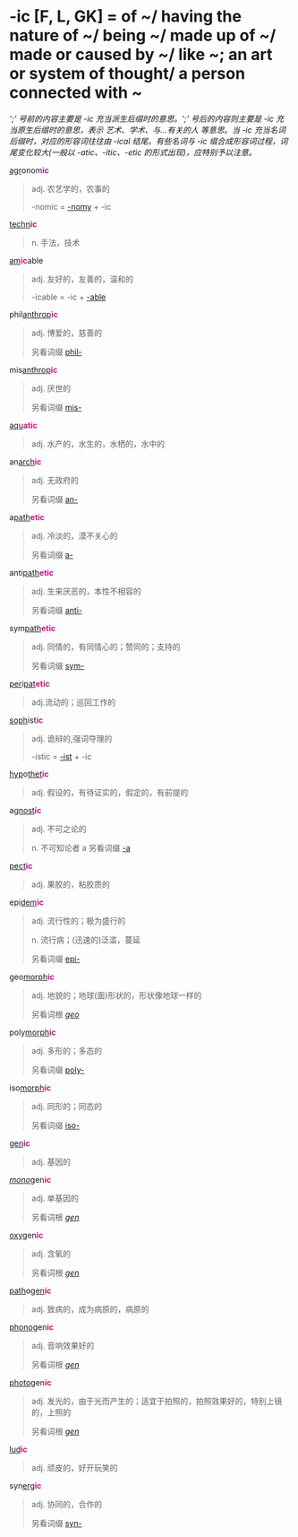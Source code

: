 # -ic [F, L, GK] = of ~/ having the nature of ~/ being ~/ made up of ~/ made or caused by ~/ like ~; an art or system of thought/ a person connected with ~

*';' 号前的内容主要是 -ic 充当派生后缀时的意思。';' 号后的内容则主要是 -ic 充当原生后缀时的意思，表示 艺术、学术、与...有关的人 等意思。当 -ic 充当名词后缀时，对应的形容词往往由 -ical 结尾。有些名词与 -ic 缀合成形容词过程，词尾变化较大(一般以 -atic、-itic、-etic 的形式出现)，应特别予以注意。*

[agr](_agr_.md)onom<b style="color: #C71585;">ic</b>
> adj. 农艺学的，农事的
>
> -nomic = [-nomy](-nomy.md) + -ic

[techn](_techn_.md)<b style="color: #C71585;">ic</b>
> n. 手法，技术

[am](_am_.md)<b style="color: #C71585;">ic</b>able
> adj. 友好的，友善的，温和的
>
> -icable = -ic + [-able](-able.md)

phil[anthrop](_anthrop_.md)<b style="color: #C71585;">ic</b>
> adj. 博爱的，慈善的
>
> 另看词缀 [phil-](phil-.md)

mis[anthrop](_anthrop_.md)<b style="color: #C71585;">ic</b>
> adj. 厌世的
>
> 另看词缀 [mis-](mis-.md)

[aqu](_aqu_.md)<b style="color: #C71585;">atic</b>
> adj. 水产的，水生的，水栖的，水中的

an[arch](_arch_.md)<b style="color: #C71585;">ic</b>
> adj. 无政府的
>
> 另看词缀 [an-](a-.2.md)

a[path](_pat_.2.md)<b style="color: #C71585;">etic</b>
> adj. 冷淡的，漠不关心的
>
> 另看词缀 [a-](a-.2.md)

anti[path](_pat_.2.md)<b style="color: #C71585;">etic</b>
> adj. 生来厌恶的，本性不相容的
>
> 另看词缀 [anti-](anti-.md)

sym[path](_pat_.2.md)<b style="color: #C71585;">etic</b>
> adj. 同情的，有同情心的；赞同的；支持的
>
> 另看词缀 [sym-](sym-.md)

[per](per-.md)i[pat](_pat_.1.md)<b style="color: #C71585;">etic</b>
> adj.流动的；巡回工作的

[soph](_soph_.md)ist<b style="color: #C71585;">ic</b>
> adj. 诡辩的,强词夺理的
>
> -istic = [-ist](-ist.md) + -ic

[hyp](hyp-.md)o[thet](_thet_.md)<b style="color: #C71585;">ic</b>
> adj. 假设的，有待证实的，假定的，有前提的

a[gnost](_gn_.md)<b style="color: #C71585;">ic</b>
> adj. 不可之论的
>
> n. 不可知论者
>a
> 另看词缀 [-a](a-.2.md)

[pect](_pact_.md)<b style="color: #C71585;">ic</b>
> adj. 果胶的，粘胶质的

epi[dem](_dem_.md)<b style="color: #C71585;">ic</b>
> adj. 流行性的；极为盛行的
>
> n. 流行病；(迅速的)泛滥，蔓延
>
> 另看词缀 [epi-](epi-.md)

geo[morph](_morph_.md)<b style="color: #C71585;">ic</b>
> adj. 地貌的；地球(面)形状的，形状像地球一样的
>
> 另看词根 [_geo_](_geo_.md)

poly[morph](_morph_.md)<b style="color: #C71585;">ic</b>
> adj. 多形的；多态的
>
> 另看词缀 [poly-](poly-.md)

iso[morph](_morph_.md)<b style="color: #C71585;">ic</b>
> adj. 同形的；同态的
>
> 另看词缀 [iso-](iso-.md)

[gen](_gen_.md)<b style="color: #C71585;">ic</b>
> adj. 基因的

[_mono_](_mon_.2.md)gen<b style="color: #C71585;">ic</b>
> adj. 单基因的
>
> 另看词根 [_gen_](_gen_.md)

[oxy](_oxy_.md)gen<b style="color: #C71585;">ic</b>
> adj. 含氧的
>
> 另看词根 [_gen_](_gen_.md)

[path](_pat_.2.md)o[gen](_gen_.md)<b style="color: #C71585;">ic</b>
> adj. 致病的，成为病原的，病原的

[phono](_phon_.md)gen<b style="color: #C71585;">ic</b>
> adj. 音响效果好的
>
> 另看词根 [_gen_](_gen_.md)

[photo](_phot_.md)gen<b style="color: #C71585;">ic</b>
> adj. 发光的，由于光而产生的；适宜于拍照的，拍照效果好的，特别上镜的，上照的
>
> 另看词根 [_gen_](_gen_.md)

[lud](_lud_.md)<b style="color: #C71585;">ic</b>
> adj. 顽皮的，好开玩笑的

syn[erg](_erg_.md)<b style="color: #C71585;">ic</b>
> adj. 协同的，合作的
>
> 另看词缀 [syn-](sym-.md)